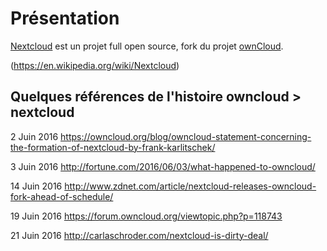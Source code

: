 # Présentation

[Nextcloud](https://nextcloud.com) est un projet full open source,
fork du projet [ownCloud](http://owncloud.org/).

(https://en.wikipedia.org/wiki/Nextcloud)

## Quelques références de l'histoire owncloud > nextcloud

2 Juin 2016
https://owncloud.org/blog/owncloud-statement-concerning-the-formation-of-nextcloud-by-frank-karlitschek/

3 Juin 2016
http://fortune.com/2016/06/03/what-happened-to-owncloud/

14 Juin 2016
http://www.zdnet.com/article/nextcloud-releases-owncloud-fork-ahead-of-schedule/

19 Juin 2016
https://forum.owncloud.org/viewtopic.php?p=118743

21 Juin 2016
http://carlaschroder.com/nextcloud-is-dirty-deal/

